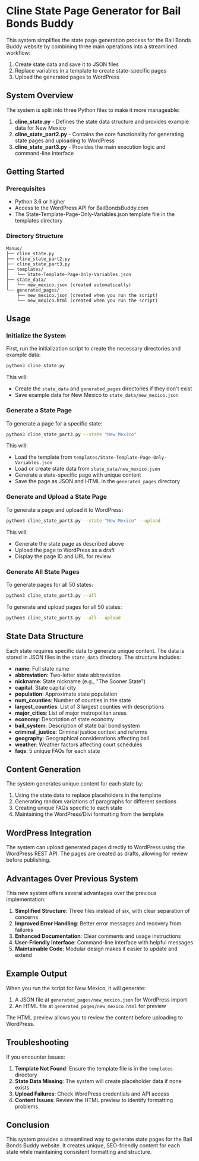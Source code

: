 # Cline State Page Generator for Bail Bonds Buddy

This system simplifies the state page generation process for the Bail Bonds Buddy website by combining three main operations into a streamlined workflow:

1. Create state data and save it to JSON files
2. Replace variables in a template to create state-specific pages
3. Upload the generated pages to WordPress

## System Overview

The system is split into three Python files to make it more manageable:

1. **cline_state.py** - Defines the state data structure and provides example data for New Mexico
2. **cline_state_part2.py** - Contains the core functionality for generating state pages and uploading to WordPress
3. **cline_state_part3.py** - Provides the main execution logic and command-line interface

## Getting Started

### Prerequisites

- Python 3.6 or higher
- Access to the WordPress API for BailBondsBuddy.com
- The State-Template-Page-Only-Variables.json template file in the templates directory

### Directory Structure

```
Manus/
├── cline_state.py
├── cline_state_part2.py
├── cline_state_part3.py
├── templates/
│   └── State-Template-Page-Only-Variables.json
├── state_data/
│   └── new_mexico.json (created automatically)
└── generated_pages/
    ├── new_mexico.json (created when you run the script)
    └── new_mexico.html (created when you run the script)
```

## Usage

### Initialize the System

First, run the initialization script to create the necessary directories and example data:

```bash
python3 cline_state.py
```

This will:
- Create the `state_data` and `generated_pages` directories if they don't exist
- Save example data for New Mexico to `state_data/new_mexico.json`

### Generate a State Page

To generate a page for a specific state:

```bash
python3 cline_state_part3.py --state "New Mexico"
```

This will:
- Load the template from `templates/State-Template-Page-Only-Variables.json`
- Load or create state data from `state_data/new_mexico.json`
- Generate a state-specific page with unique content
- Save the page as JSON and HTML in the `generated_pages` directory

### Generate and Upload a State Page

To generate a page and upload it to WordPress:

```bash
python3 cline_state_part3.py --state "New Mexico" --upload
```

This will:
- Generate the state page as described above
- Upload the page to WordPress as a draft
- Display the page ID and URL for review

### Generate All State Pages

To generate pages for all 50 states:

```bash
python3 cline_state_part3.py --all
```

To generate and upload pages for all 50 states:

```bash
python3 cline_state_part3.py --all --upload
```

## State Data Structure

Each state requires specific data to generate unique content. The data is stored in JSON files in the `state_data` directory. The structure includes:

- **name**: Full state name
- **abbreviation**: Two-letter state abbreviation
- **nickname**: State nickname (e.g., "The Sooner State")
- **capital**: State capital city
- **population**: Approximate state population
- **num_counties**: Number of counties in the state
- **largest_counties**: List of 3 largest counties with descriptions
- **major_cities**: List of major metropolitan areas
- **economy**: Description of state economy
- **bail_system**: Description of state bail bond system
- **criminal_justice**: Criminal justice context and reforms
- **geography**: Geographical considerations affecting bail
- **weather**: Weather factors affecting court schedules
- **faqs**: 5 unique FAQs for each state

## Content Generation

The system generates unique content for each state by:

1. Using the state data to replace placeholders in the template
2. Generating random variations of paragraphs for different sections
3. Creating unique FAQs specific to each state
4. Maintaining the WordPress/Divi formatting from the template

## WordPress Integration

The system can upload generated pages directly to WordPress using the WordPress REST API. The pages are created as drafts, allowing for review before publishing.

## Advantages Over Previous System

This new system offers several advantages over the previous implementation:

1. **Simplified Structure**: Three files instead of six, with clear separation of concerns
2. **Improved Error Handling**: Better error messages and recovery from failures
3. **Enhanced Documentation**: Clear comments and usage instructions
4. **User-Friendly Interface**: Command-line interface with helpful messages
5. **Maintainable Code**: Modular design makes it easier to update and extend

## Example Output

When you run the script for New Mexico, it will generate:

1. A JSON file at `generated_pages/new_mexico.json` for WordPress import
2. An HTML file at `generated_pages/new_mexico.html` for preview

The HTML preview allows you to review the content before uploading to WordPress.

## Troubleshooting

If you encounter issues:

1. **Template Not Found**: Ensure the template file is in the `templates` directory
2. **State Data Missing**: The system will create placeholder data if none exists
3. **Upload Failures**: Check WordPress credentials and API access
4. **Content Issues**: Review the HTML preview to identify formatting problems

## Conclusion

This system provides a streamlined way to generate state pages for the Bail Bonds Buddy website. It creates unique, SEO-friendly content for each state while maintaining consistent formatting and structure.
